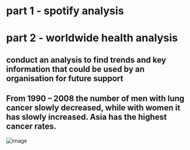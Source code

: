# part 1 - spotify analysis
# part 2 - worldwide health analysis
## conduct an analysis to find trends and key information that could be used by an organisation for future support
## From 1990 – 2008 the number of men with lung cancer slowly decreased, while with women it has slowly increased. Asia has the highest cancer rates. 

![image](https://github.com/user-attachments/assets/0436ceb8-8a0b-4b8c-9669-336c2e4d3833)
